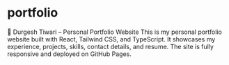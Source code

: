 # portfolio
🎯 Durgesh Tiwari – Personal Portfolio Website  This is my personal portfolio website built with React, Tailwind CSS, and TypeScript. It showcases my experience, projects, skills, contact details, and resume. The site is fully responsive and deployed on GitHub Pages.  
